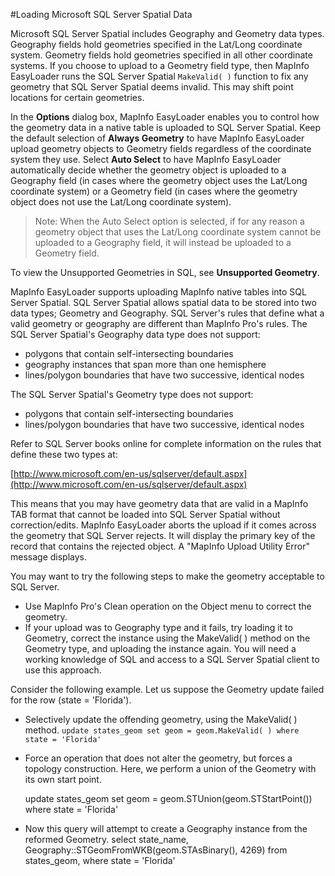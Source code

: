#Loading Microsoft SQL Server Spatial Data

Microsoft SQL Server Spatial includes Geography and Geometry data types. Geography fields hold geometries specified in the Lat/Long coordinate system. Geometry fields hold geometries specified in all other coordinate systems. If you choose to upload to a Geometry field type, then MapInfo EasyLoader runs the SQL Server Spatial `MakeValid( )` function to fix any geometry that SQL Server Spatial deems invalid. This may shift point locations for certain geometries.

In the **Options** dialog box, MapInfo EasyLoader enables you to control how the geometry data in a native table is uploaded to SQL Server Spatial.
Keep the default selection of **Always Geometry** to have MapInfo EasyLoader upload geometry objects to Geometry fields regardless of the coordinate system they use.
Select **Auto Select** to have MapInfo EasyLoader automatically decide whether the geometry object is uploaded to a Geography field (in cases where the geometry object uses the Lat/Long coordinate system) or a Geometry field (in cases where the geometry object does not use the Lat/Long coordinate system).

> Note: When the Auto Select option is selected, if for any reason a geometry object that uses the Lat/Long coordinate system cannot be uploaded to a Geography field, it will instead be uploaded to a Geometry field.

To view the Unsupported Geometries in SQL, see **Unsupported Geometry**.

MapInfo EasyLoader supports uploading MapInfo native tables into SQL Server Spatial. SQL Server Spatial allows spatial data to be stored into two data types; Geometry and Geography. SQL Server's rules that define what a valid geometry or geography are different than MapInfo Pro's rules. The SQL Server Spatial's Geography data type does not support:

- polygons that contain self-intersecting boundaries
- geography instances that span more than one hemisphere
- lines/polygon boundaries that have two successive, identical nodes

The SQL Server Spatial's Geometry type does not support:

- polygons that contain self-intersecting boundaries
- lines/polygon boundaries that have two successive, identical nodes

Refer to SQL Server books online for complete information on the rules that define these two types at:

[http://www.microsoft.com/en-us/sqlserver/default.aspx](http://www.microsoft.com/en-us/sqlserver/default.aspx)

This means that you may have geometry data that are valid in a MapInfo TAB format that cannot be loaded into SQL Server Spatial without correction/edits. MapInfo EasyLoader aborts the upload if it comes across the geometry that SQL Server rejects. It will display the primary key of the record that contains the rejected object. A "MapInfo Upload Utility Error" message displays.

You may want to try the following steps to make the geometry acceptable to SQL Server.

- Use MapInfo Pro's Clean operation on the Object menu to correct the geometry.
- If your upload was to Geography type and it fails, try loading it to Geometry, correct the instance using the MakeValid( ) method on the Geometry type, and uploading the instance again. You will need a working knowledge of SQL and access to a SQL Server Spatial client to use this approach.

Consider the following example. Let us suppose the Geometry update failed for the row (state = 'Florida').

- Selectively update the offending geometry, using the MakeValid( ) method.
    `update states_geom set geom = geom.MakeValid( ) where state = 'Florida'`

- Force an operation that does not alter the geometry, but forces a topology construction. Here, we perform a union of the Geometry with its own start point.

    update states_geom set geom = geom.STUnion(geom.STStartPoint()) where state = 'Florida'

- Now this query will attempt to create a Geography instance from the reformed Geometry.
    select state_name, Geography::STGeomFromWKB(geom.STAsBinary(), 4269) from states_geom, where state = 'Florida'
